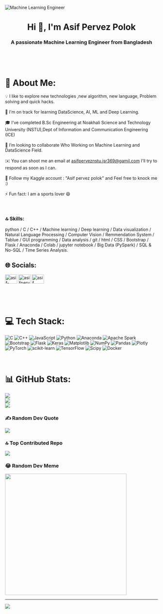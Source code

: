  ![Machine Learning Engineer](https://raw.githubusercontent.com/amandewatnitrr/amandewatnitrr/main/header_.png)
<h1 align="center">Hi 👋, I'm Asif Pervez Polok</h1>
<h3 align="center">A passionate Machine Learning Engineer from Bangladesh</h3><br><br><br>

# 💫 About Me:
💡 I like to explore new technologies ,new algorithm, new language, Problem solving and quick hacks.<br><br>🌱 I'm on track for learning DataScience, AI, ML and Deep Learning.<br><br>🎓 I've completed B.Sc Engineering at Noakhali Science and Technology University (NSTU),Dept of Information and Communication Engineering (ICE)<br><br>👯 I’m looking to collaborate Who Working on Machine Learning and DataScience Field.<br><br>✉️ You can shoot me an email at asifperveznstu.jsr369@gamil.com I'll try to respond as soon as I can.<br><br>💬 Follow my Kaggle account : "Asif pervez polok" and Feel free to knock me :)<br><br>⚡ Fun fact: I am a sports lover 😄 <br><br><br>

### 🔝 Skills:

python / C / C++ / Machine learning / Deep learning / Data visualization / Natural Language Processing / Computer Vision / Remmendation System / Tablue / GUI programming / Data analysis / git / html / CSS / Bootstrap / Flask / Anaconda / Colab / jupyter notebook / Big Data (PySpark) / SQL & No-SQL / Time Series Analysis.

## 🌐 Socials:

<p align="left">
<a href="https://linkedin.com/in/asif-pervez-polok-237445210" target="blank"><img align="center" src="https://raw.githubusercontent.com/rahuldkjain/github-profile-readme-generator/master/src/images/icons/Social/linked-in-alt.svg" alt="asif-pervez-polok-237445210" height="30" width="40" /></a>
<a href="https://kaggle.com/asifpervezpolok" target="blank"><img align="center" src="https://raw.githubusercontent.com/rahuldkjain/github-profile-readme-generator/master/src/images/icons/Social/kaggle.svg" alt="asifpervezpolok" height="30" width="40" /></a>
<a href="https://fb.com/asif pervez polok" target="blank"><img align="center" src="https://raw.githubusercontent.com/rahuldkjain/github-profile-readme-generator/master/src/images/icons/Social/facebook.svg" alt="asif pervez polok" height="30" width="40" /></a>
</p><br><br><br>

# 💻 Tech Stack:
![C](https://img.shields.io/badge/c-%2300599C.svg?style=for-the-badge&logo=c&logoColor=white) ![C++](https://img.shields.io/badge/c++-%2300599C.svg?style=for-the-badge&logo=c%2B%2B&logoColor=white) ![JavaScript](https://img.shields.io/badge/javascript-%23323330.svg?style=for-the-badge&logo=javascript&logoColor=%23F7DF1E) ![Python](https://img.shields.io/badge/python-3670A0?style=for-the-badge&logo=python&logoColor=ffdd54) ![Anaconda](https://img.shields.io/badge/Anaconda-%2344A833.svg?style=for-the-badge&logo=anaconda&logoColor=white) ![Apache Spark](https://img.shields.io/badge/Apache%20Spark-FDEE21?style=for-the-badge&logo=apachespark&logoColor=black) ![Bootstrap](https://img.shields.io/badge/bootstrap-%238511FA.svg?style=for-the-badge&logo=bootstrap&logoColor=white) ![Flask](https://img.shields.io/badge/flask-%23000.svg?style=for-the-badge&logo=flask&logoColor=white) ![Keras](https://img.shields.io/badge/Keras-%23D00000.svg?style=for-the-badge&logo=Keras&logoColor=white) ![Matplotlib](https://img.shields.io/badge/Matplotlib-%23ffffff.svg?style=for-the-badge&logo=Matplotlib&logoColor=black) ![NumPy](https://img.shields.io/badge/numpy-%23013243.svg?style=for-the-badge&logo=numpy&logoColor=white) ![Pandas](https://img.shields.io/badge/pandas-%23150458.svg?style=for-the-badge&logo=pandas&logoColor=white) ![Plotly](https://img.shields.io/badge/Plotly-%233F4F75.svg?style=for-the-badge&logo=plotly&logoColor=white) ![PyTorch](https://img.shields.io/badge/PyTorch-%23EE4C2C.svg?style=for-the-badge&logo=PyTorch&logoColor=white) ![scikit-learn](https://img.shields.io/badge/scikit--learn-%23F7931E.svg?style=for-the-badge&logo=scikit-learn&logoColor=white) ![TensorFlow](https://img.shields.io/badge/TensorFlow-%23FF6F00.svg?style=for-the-badge&logo=TensorFlow&logoColor=white) ![Scipy](https://img.shields.io/badge/SciPy-%230C55A5.svg?style=for-the-badge&logo=scipy&logoColor=%white) ![Docker](https://img.shields.io/badge/docker-%230db7ed.svg?style=for-the-badge&logo=docker&logoColor=white)<br><br><br>

# 📊 GitHub Stats:
![](https://github-readme-stats.vercel.app/api?username=polok-dev98&theme=blueberry&hide_border=false&include_all_commits=true&count_private=true)<br/>
![](https://github-readme-streak-stats.herokuapp.com/?user=polok-dev98&theme=blueberry&hide_border=false)<br/>
![](https://github-readme-stats.vercel.app/api/top-langs/?username=polok-dev98&theme=blueberry&hide_border=false&include_all_commits=true&count_private=true&layout=compact)

### ✍️ Random Dev Quote
![](https://quotes-github-readme.vercel.app/api?type=horizontal&theme=radical)

### 🔝 Top Contributed Repo
![](https://github-contributor-stats.vercel.app/api?username=polok-dev98&limit=5&theme=gruvbox&combine_all_yearly_contributions=true)

### 😂 Random Dev Meme
<img src='https://randommeme-five.vercel.app/' style="height: 400px;"/>

---
[![](https://visitcount.itsvg.in/api?id=polok-dev98&icon=1&color=3)](https://visitcount.itsvg.in)

<!-- Proudly created with GPRM ( https://gprm.itsvg.in ) -->

